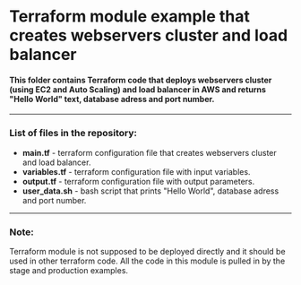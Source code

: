  # Terraform module example that creates webservers cluster and load balancer

#### This folder contains Terraform code that deploys webservers cluster (using EC2 and Auto Scaling) and load balancer in AWS and returns "Hello World" text, database adress and port number.

-----------------------------------------------------------------------------------------------------------------------
### List of files in the repository:
- __main.tf__ - terraform configuration file that creates webservers cluster and load balancer.
- __variables.tf__ - terraform configuration file with input variables.
- __output.tf__ - terraform configuration file with output parameters.
- __user_data.sh__ - bash script that prints "Hello World", database adress and port number.
---------------------------------------------------------------------------------------------------------------

### Note:
Terraform module is not supposed to be deployed directly and it should be used in other terraform code. All the code in this module is pulled in by the stage and production examples. 

